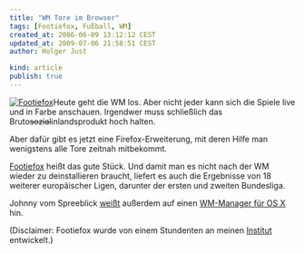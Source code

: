 ```yaml
---
title: "WM Tore im Browser"
tags: [Footiefox, Fußball, WM]
created_at: 2006-06-09 13:12:12 CEST
updated_at: 2009-07-06 21:58:51 CEST
author: Holger Just

kind: article
publish: true
---
```


[<img alt="Footiefox" src="/media/entry/2006/06/09/footiefox-1.jpg" class="left" />](http://www.hpi.uni-potsdam.de/footiefox/)Heute geht die WM los. Aber nicht jeder kann sich die Spiele live und in Farbe anschauen. Irgendwer muss schließlich das Bruto<del>sozial</del>inlandsprodukt hoch halten.

Aber dafür gibt es jetzt eine Firefox-Erweiterung, mit deren Hilfe man wenigstens alle Tore zeitnah mitbekommt.

[Footiefox](http://www.hpi.uni-potsdam.de/footiefox/)  heißt das gute Stück. Und damit man es nicht nach der WM wieder zu deinstallieren braucht, liefert es auch die Ergebnisse von 18 weiterer europäischer Ligen, darunter der ersten und zweiten Bundesliga.

Johnny vom Spreeblick [weißt](http://www.spreeblick.com/2006/06/09/wm-auf-os-x/) außerdem auf einen [WM-Manager für OS X](http://www.versiontracker.com/dyn/moreinfo/macosx/29988) hin.

(Disclaimer: Footiefox wurde von einem Stundenten an meinen [Institut](http://www.hpi.uni-potsdam.de/) entwickelt.)